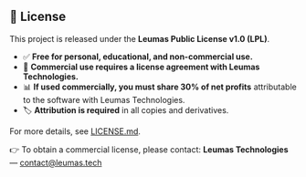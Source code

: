 ## 📜 License

This project is released under the **Leumas Public License v1.0 (LPL)**.

- ✅ **Free for personal, educational, and non-commercial use.**
- 💼 **Commercial use requires a license agreement with Leumas Technologies.**
- 📊 **If used commercially, you must share 30% of net profits** attributable to
  the software with Leumas Technologies.
- 🏷️ **Attribution is required** in all copies and derivatives.

For more details, see [LICENSE.md](./LICENSE.md).

👉 To obtain a commercial license, please contact:
**Leumas Technologies** — contact@leumas.tech
